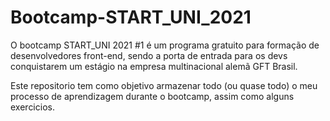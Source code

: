 # Bootcamp-START_UNI_2021
O bootcamp START_UNI 2021 #1 é um programa gratuito para formação de desenvolvedores front-end, sendo a porta de entrada para os devs conquistarem um estágio na empresa multinacional alemã GFT Brasil.   



Este repositorio tem como objetivo armazenar todo (ou quase todo) o meu processo de aprendizagem durante o bootcamp, assim como alguns exercicios.